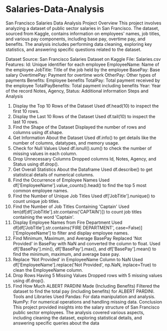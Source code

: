 # Salaries-Data-Analysis
San Francisco Salaries Data Analysis
Project Overview
This project involves analyzing a dataset of public sector salaries in San Francisco. The dataset, sourced from Kaggle, contains information on employees' names, job titles, and various pay components, including base pay, overtime pay, and benefits. The analysis includes performing data cleaning, exploring key statistics, and answering specific questions related to the dataset.

Dataset
Source: San Francisco Salaries Dataset on Kaggle
File: Salaries.csv
Features:
Id: Unique identifier for each employee
EmployeeName: Name of the employee
JobTitle: Title of the job held by the employee
BasePay: Base salary
OvertimePay: Payment for overtime work
OtherPay: Other types of payments
Benefits: Employee benefits
TotalPay: Total payment received by the employee
TotalPayBenefits: Total payment including benefits
Year: Year of the record
Notes, Agency, Status: Additional information
Steps and Analysis
1. Display the Top 10 Rows of the Dataset
Used df.head(10) to inspect the first 10 rows.
2. Display the Last 10 Rows of the Dataset
Used df.tail(10) to inspect the last 10 rows.
3. Find the Shape of the Dataset
Displayed the number of rows and columns using df.shape.
4. Get Information About the Dataset
Used df.info() to get details like the number of columns, datatypes, and memory usage.
5. Check for Null Values
Used df.isnull().sum() to check the number of missing values in each column.
6. Drop Unnecessary Columns
Dropped columns Id, Notes, Agency, and Status using df.drop().
7. Get Overall Statistics About the Dataframe
Used df.describe() to get statistical details of numerical columns.
8. Find the Occurrence of Employee Names
Used df['EmployeeName'].value_counts().head() to find the top 5 most common employee names.
9. Find the Number of Unique Job Titles
Used df['JobTitle'].nunique() to count unique job titles.
10. Find the Number of Job Titles Containing 'Captain'
Used len(df[df['JobTitle'].str.contains('CAPTAIN')]) to count job titles containing the word 'Captain'.
11. Display Employee Names from Fire Department
Used df[df['JobTitle'].str.contains('FIRE DEPARTMENT', case=False)]['EmployeeName'] to filter and display employee names.
12. Find Minimum, Maximum, and Average BasePay
Replaced 'Not Provided' in BasePay with NaN and converted the column to float.
Used df['BasePay'].min(), df['BasePay'].max(), and df['BasePay'].mean() to find the minimum, maximum, and average base pay.
13. Replace 'Not Provided' in EmployeeName Column to NaN
Used df['EmployeeName'].replace('Not Provided', np.NaN, inplace=True) to clean the EmployeeName column.
14. Drop Rows Having 5 Missing Values
Dropped rows with 5 missing values using df.drop().
15. Find How Much ALBERT PARDINI Made (Including Benefits)
Filtered the dataset to find the total pay (including benefits) for ALBERT PARDINI.
Tools and Libraries Used
Pandas: For data manipulation and analysis.
NumPy: For numerical operations and handling missing data.
Conclusion
This project provided insights into the salary structure of San Francisco public sector employees. The analysis covered various aspects, including cleaning the dataset, exploring statistical details, and answering specific queries about the data
